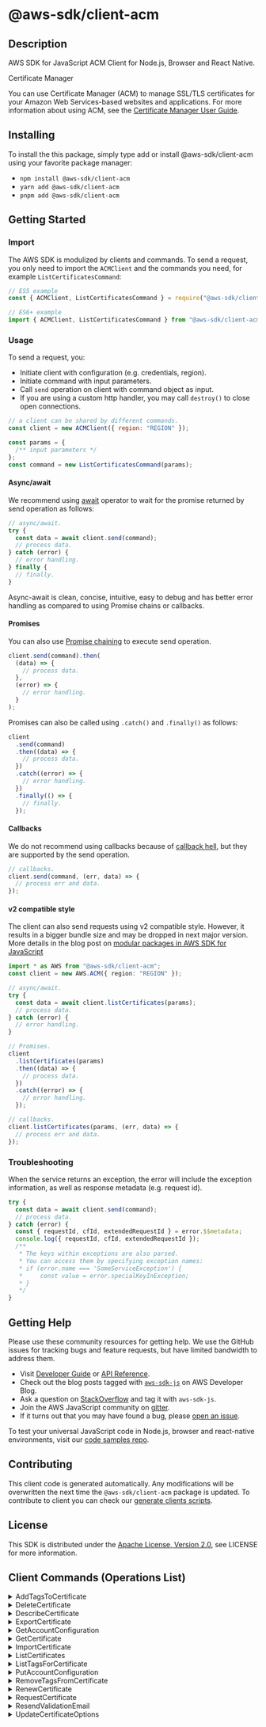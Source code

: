 <!-- generated file, do not edit directly -->

# @aws-sdk/client-acm

## Description

AWS SDK for JavaScript ACM Client for Node.js, Browser and React Native.

<fullname>Certificate Manager</fullname>

<p>You can use Certificate Manager (ACM) to manage SSL/TLS certificates for your Amazon Web Services-based websites
and applications. For more information about using ACM, see the <a href="https://docs.aws.amazon.com/acm/latest/userguide/">Certificate Manager User Guide</a>.</p>

## Installing

To install the this package, simply type add or install @aws-sdk/client-acm
using your favorite package manager:

- `npm install @aws-sdk/client-acm`
- `yarn add @aws-sdk/client-acm`
- `pnpm add @aws-sdk/client-acm`

## Getting Started

### Import

The AWS SDK is modulized by clients and commands.
To send a request, you only need to import the `ACMClient` and
the commands you need, for example `ListCertificatesCommand`:

```js
// ES5 example
const { ACMClient, ListCertificatesCommand } = require("@aws-sdk/client-acm");
```

```ts
// ES6+ example
import { ACMClient, ListCertificatesCommand } from "@aws-sdk/client-acm";
```

### Usage

To send a request, you:

- Initiate client with configuration (e.g. credentials, region).
- Initiate command with input parameters.
- Call `send` operation on client with command object as input.
- If you are using a custom http handler, you may call `destroy()` to close open connections.

```js
// a client can be shared by different commands.
const client = new ACMClient({ region: "REGION" });

const params = {
  /** input parameters */
};
const command = new ListCertificatesCommand(params);
```

#### Async/await

We recommend using [await](https://developer.mozilla.org/en-US/docs/Web/JavaScript/Reference/Operators/await)
operator to wait for the promise returned by send operation as follows:

```js
// async/await.
try {
  const data = await client.send(command);
  // process data.
} catch (error) {
  // error handling.
} finally {
  // finally.
}
```

Async-await is clean, concise, intuitive, easy to debug and has better error handling
as compared to using Promise chains or callbacks.

#### Promises

You can also use [Promise chaining](https://developer.mozilla.org/en-US/docs/Web/JavaScript/Guide/Using_promises#chaining)
to execute send operation.

```js
client.send(command).then(
  (data) => {
    // process data.
  },
  (error) => {
    // error handling.
  }
);
```

Promises can also be called using `.catch()` and `.finally()` as follows:

```js
client
  .send(command)
  .then((data) => {
    // process data.
  })
  .catch((error) => {
    // error handling.
  })
  .finally(() => {
    // finally.
  });
```

#### Callbacks

We do not recommend using callbacks because of [callback hell](http://callbackhell.com/),
but they are supported by the send operation.

```js
// callbacks.
client.send(command, (err, data) => {
  // process err and data.
});
```

#### v2 compatible style

The client can also send requests using v2 compatible style.
However, it results in a bigger bundle size and may be dropped in next major version. More details in the blog post
on [modular packages in AWS SDK for JavaScript](https://aws.amazon.com/blogs/developer/modular-packages-in-aws-sdk-for-javascript/)

```ts
import * as AWS from "@aws-sdk/client-acm";
const client = new AWS.ACM({ region: "REGION" });

// async/await.
try {
  const data = await client.listCertificates(params);
  // process data.
} catch (error) {
  // error handling.
}

// Promises.
client
  .listCertificates(params)
  .then((data) => {
    // process data.
  })
  .catch((error) => {
    // error handling.
  });

// callbacks.
client.listCertificates(params, (err, data) => {
  // process err and data.
});
```

### Troubleshooting

When the service returns an exception, the error will include the exception information,
as well as response metadata (e.g. request id).

```js
try {
  const data = await client.send(command);
  // process data.
} catch (error) {
  const { requestId, cfId, extendedRequestId } = error.$$metadata;
  console.log({ requestId, cfId, extendedRequestId });
  /**
   * The keys within exceptions are also parsed.
   * You can access them by specifying exception names:
   * if (error.name === 'SomeServiceException') {
   *     const value = error.specialKeyInException;
   * }
   */
}
```

## Getting Help

Please use these community resources for getting help.
We use the GitHub issues for tracking bugs and feature requests, but have limited bandwidth to address them.

- Visit [Developer Guide](https://docs.aws.amazon.com/sdk-for-javascript/v3/developer-guide/welcome.html)
  or [API Reference](https://docs.aws.amazon.com/AWSJavaScriptSDK/v3/latest/index.html).
- Check out the blog posts tagged with [`aws-sdk-js`](https://aws.amazon.com/blogs/developer/tag/aws-sdk-js/)
  on AWS Developer Blog.
- Ask a question on [StackOverflow](https://stackoverflow.com/questions/tagged/aws-sdk-js) and tag it with `aws-sdk-js`.
- Join the AWS JavaScript community on [gitter](https://gitter.im/aws/aws-sdk-js-v3).
- If it turns out that you may have found a bug, please [open an issue](https://github.com/aws/aws-sdk-js-v3/issues/new/choose).

To test your universal JavaScript code in Node.js, browser and react-native environments,
visit our [code samples repo](https://github.com/aws-samples/aws-sdk-js-tests).

## Contributing

This client code is generated automatically. Any modifications will be overwritten the next time the `@aws-sdk/client-acm` package is updated.
To contribute to client you can check our [generate clients scripts](https://github.com/aws/aws-sdk-js-v3/tree/main/scripts/generate-clients).

## License

This SDK is distributed under the
[Apache License, Version 2.0](http://www.apache.org/licenses/LICENSE-2.0),
see LICENSE for more information.

## Client Commands (Operations List)

<details>
<summary>
AddTagsToCertificate
</summary>

[Command API Reference](https://docs.aws.amazon.com/AWSJavaScriptSDK/v3/latest/clients/client-acm/classes/addtagstocertificatecommand.html) / [Input](https://docs.aws.amazon.com/AWSJavaScriptSDK/v3/latest/clients/client-acm/interfaces/addtagstocertificatecommandinput.html) / [Output](https://docs.aws.amazon.com/AWSJavaScriptSDK/v3/latest/clients/client-acm/interfaces/addtagstocertificatecommandoutput.html)

</details>
<details>
<summary>
DeleteCertificate
</summary>

[Command API Reference](https://docs.aws.amazon.com/AWSJavaScriptSDK/v3/latest/clients/client-acm/classes/deletecertificatecommand.html) / [Input](https://docs.aws.amazon.com/AWSJavaScriptSDK/v3/latest/clients/client-acm/interfaces/deletecertificatecommandinput.html) / [Output](https://docs.aws.amazon.com/AWSJavaScriptSDK/v3/latest/clients/client-acm/interfaces/deletecertificatecommandoutput.html)

</details>
<details>
<summary>
DescribeCertificate
</summary>

[Command API Reference](https://docs.aws.amazon.com/AWSJavaScriptSDK/v3/latest/clients/client-acm/classes/describecertificatecommand.html) / [Input](https://docs.aws.amazon.com/AWSJavaScriptSDK/v3/latest/clients/client-acm/interfaces/describecertificatecommandinput.html) / [Output](https://docs.aws.amazon.com/AWSJavaScriptSDK/v3/latest/clients/client-acm/interfaces/describecertificatecommandoutput.html)

</details>
<details>
<summary>
ExportCertificate
</summary>

[Command API Reference](https://docs.aws.amazon.com/AWSJavaScriptSDK/v3/latest/clients/client-acm/classes/exportcertificatecommand.html) / [Input](https://docs.aws.amazon.com/AWSJavaScriptSDK/v3/latest/clients/client-acm/interfaces/exportcertificatecommandinput.html) / [Output](https://docs.aws.amazon.com/AWSJavaScriptSDK/v3/latest/clients/client-acm/interfaces/exportcertificatecommandoutput.html)

</details>
<details>
<summary>
GetAccountConfiguration
</summary>

[Command API Reference](https://docs.aws.amazon.com/AWSJavaScriptSDK/v3/latest/clients/client-acm/classes/getaccountconfigurationcommand.html) / [Input](https://docs.aws.amazon.com/AWSJavaScriptSDK/v3/latest/clients/client-acm/interfaces/getaccountconfigurationcommandinput.html) / [Output](https://docs.aws.amazon.com/AWSJavaScriptSDK/v3/latest/clients/client-acm/interfaces/getaccountconfigurationcommandoutput.html)

</details>
<details>
<summary>
GetCertificate
</summary>

[Command API Reference](https://docs.aws.amazon.com/AWSJavaScriptSDK/v3/latest/clients/client-acm/classes/getcertificatecommand.html) / [Input](https://docs.aws.amazon.com/AWSJavaScriptSDK/v3/latest/clients/client-acm/interfaces/getcertificatecommandinput.html) / [Output](https://docs.aws.amazon.com/AWSJavaScriptSDK/v3/latest/clients/client-acm/interfaces/getcertificatecommandoutput.html)

</details>
<details>
<summary>
ImportCertificate
</summary>

[Command API Reference](https://docs.aws.amazon.com/AWSJavaScriptSDK/v3/latest/clients/client-acm/classes/importcertificatecommand.html) / [Input](https://docs.aws.amazon.com/AWSJavaScriptSDK/v3/latest/clients/client-acm/interfaces/importcertificatecommandinput.html) / [Output](https://docs.aws.amazon.com/AWSJavaScriptSDK/v3/latest/clients/client-acm/interfaces/importcertificatecommandoutput.html)

</details>
<details>
<summary>
ListCertificates
</summary>

[Command API Reference](https://docs.aws.amazon.com/AWSJavaScriptSDK/v3/latest/clients/client-acm/classes/listcertificatescommand.html) / [Input](https://docs.aws.amazon.com/AWSJavaScriptSDK/v3/latest/clients/client-acm/interfaces/listcertificatescommandinput.html) / [Output](https://docs.aws.amazon.com/AWSJavaScriptSDK/v3/latest/clients/client-acm/interfaces/listcertificatescommandoutput.html)

</details>
<details>
<summary>
ListTagsForCertificate
</summary>

[Command API Reference](https://docs.aws.amazon.com/AWSJavaScriptSDK/v3/latest/clients/client-acm/classes/listtagsforcertificatecommand.html) / [Input](https://docs.aws.amazon.com/AWSJavaScriptSDK/v3/latest/clients/client-acm/interfaces/listtagsforcertificatecommandinput.html) / [Output](https://docs.aws.amazon.com/AWSJavaScriptSDK/v3/latest/clients/client-acm/interfaces/listtagsforcertificatecommandoutput.html)

</details>
<details>
<summary>
PutAccountConfiguration
</summary>

[Command API Reference](https://docs.aws.amazon.com/AWSJavaScriptSDK/v3/latest/clients/client-acm/classes/putaccountconfigurationcommand.html) / [Input](https://docs.aws.amazon.com/AWSJavaScriptSDK/v3/latest/clients/client-acm/interfaces/putaccountconfigurationcommandinput.html) / [Output](https://docs.aws.amazon.com/AWSJavaScriptSDK/v3/latest/clients/client-acm/interfaces/putaccountconfigurationcommandoutput.html)

</details>
<details>
<summary>
RemoveTagsFromCertificate
</summary>

[Command API Reference](https://docs.aws.amazon.com/AWSJavaScriptSDK/v3/latest/clients/client-acm/classes/removetagsfromcertificatecommand.html) / [Input](https://docs.aws.amazon.com/AWSJavaScriptSDK/v3/latest/clients/client-acm/interfaces/removetagsfromcertificatecommandinput.html) / [Output](https://docs.aws.amazon.com/AWSJavaScriptSDK/v3/latest/clients/client-acm/interfaces/removetagsfromcertificatecommandoutput.html)

</details>
<details>
<summary>
RenewCertificate
</summary>

[Command API Reference](https://docs.aws.amazon.com/AWSJavaScriptSDK/v3/latest/clients/client-acm/classes/renewcertificatecommand.html) / [Input](https://docs.aws.amazon.com/AWSJavaScriptSDK/v3/latest/clients/client-acm/interfaces/renewcertificatecommandinput.html) / [Output](https://docs.aws.amazon.com/AWSJavaScriptSDK/v3/latest/clients/client-acm/interfaces/renewcertificatecommandoutput.html)

</details>
<details>
<summary>
RequestCertificate
</summary>

[Command API Reference](https://docs.aws.amazon.com/AWSJavaScriptSDK/v3/latest/clients/client-acm/classes/requestcertificatecommand.html) / [Input](https://docs.aws.amazon.com/AWSJavaScriptSDK/v3/latest/clients/client-acm/interfaces/requestcertificatecommandinput.html) / [Output](https://docs.aws.amazon.com/AWSJavaScriptSDK/v3/latest/clients/client-acm/interfaces/requestcertificatecommandoutput.html)

</details>
<details>
<summary>
ResendValidationEmail
</summary>

[Command API Reference](https://docs.aws.amazon.com/AWSJavaScriptSDK/v3/latest/clients/client-acm/classes/resendvalidationemailcommand.html) / [Input](https://docs.aws.amazon.com/AWSJavaScriptSDK/v3/latest/clients/client-acm/interfaces/resendvalidationemailcommandinput.html) / [Output](https://docs.aws.amazon.com/AWSJavaScriptSDK/v3/latest/clients/client-acm/interfaces/resendvalidationemailcommandoutput.html)

</details>
<details>
<summary>
UpdateCertificateOptions
</summary>

[Command API Reference](https://docs.aws.amazon.com/AWSJavaScriptSDK/v3/latest/clients/client-acm/classes/updatecertificateoptionscommand.html) / [Input](https://docs.aws.amazon.com/AWSJavaScriptSDK/v3/latest/clients/client-acm/interfaces/updatecertificateoptionscommandinput.html) / [Output](https://docs.aws.amazon.com/AWSJavaScriptSDK/v3/latest/clients/client-acm/interfaces/updatecertificateoptionscommandoutput.html)

</details>
